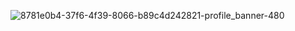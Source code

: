 ![8781e0b4-37f6-4f39-8066-b89c4d242821-profile_banner-480](https://github.com/23000003/Prog-Notes/assets/144243351/9b473908-fb1b-4b99-bba9-1f760efa36fa)
